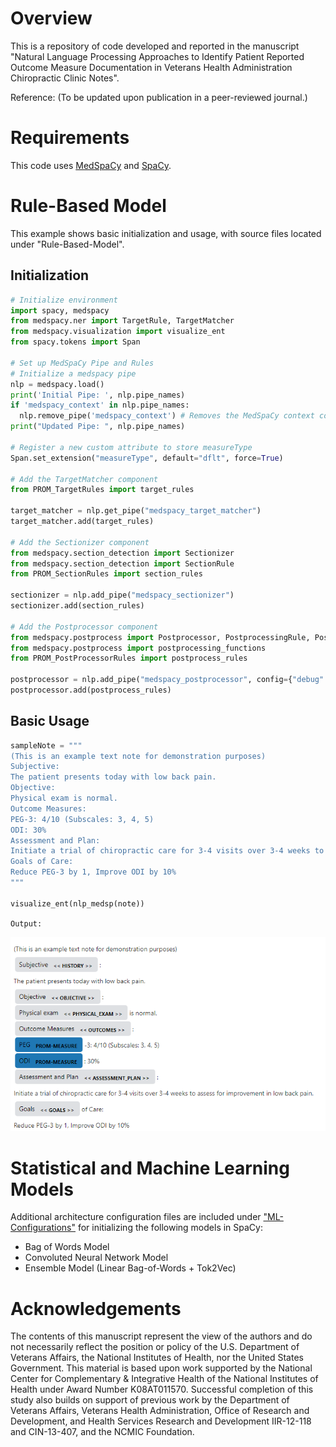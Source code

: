 # Overview
This is a repository of code developed and reported in the manuscript "Natural Language Processing Approaches to Identify Patient Reported Outcome Measure Documentation in Veterans Health Administration Chiropractic Clinic Notes".  

Reference: (To be updated upon publication in a peer-reviewed journal.)

# Requirements
This code uses <a href="https://github.com/medspacy/medspacy/tree/master" target="_blank">MedSpaCy</a> and <a href="https://spacy.io/" target="_blank">SpaCy</a>. 


# Rule-Based Model
This example shows basic initialization and usage, with source files located under "Rule-Based-Model".
## Initialization
```python
# Initialize environment
import spacy, medspacy
from medspacy.ner import TargetRule, TargetMatcher
from medspacy.visualization import visualize_ent
from spacy.tokens import Span

# Set up MedSpaCy Pipe and Rules
# Initialize a medspacy pipe
nlp = medspacy.load()
print('Initial Pipe: ', nlp.pipe_names)
if 'medspacy_context' in nlp.pipe_names:
  nlp.remove_pipe('medspacy_context') # Removes the MedSpaCy context component which will not be used in this application
print("Updated Pipe: ", nlp.pipe_names)

# Register a new custom attribute to store measureType
Span.set_extension("measureType", default="dflt", force=True)

# Add the TargetMatcher component
from PROM_TargetRules import target_rules

target_matcher = nlp.get_pipe("medspacy_target_matcher")
target_matcher.add(target_rules)

# Add the Sectionizer component
from medspacy.section_detection import Sectionizer
from medspacy.section_detection import SectionRule
from PROM_SectionRules import section_rules

sectionizer = nlp.add_pipe("medspacy_sectionizer")
sectionizer.add(section_rules)

# Add the Postprocessor component
from medspacy.postprocess import Postprocessor, PostprocessingRule, PostprocessingPattern
from medspacy.postprocess import postprocessing_functions
from PROM_PostProcessorRules import postprocess_rules

postprocessor = nlp.add_pipe("medspacy_postprocessor", config={"debug": False})
postprocessor.add(postprocess_rules)
```

## Basic Usage
```python
sampleNote = """
(This is an example text note for demonstration purposes)
Subjective:
The patient presents today with low back pain.
Objective:
Physical exam is normal.
Outcome Measures:
PEG-3: 4/10 (Subscales: 3, 4, 5)
ODI: 30%
Assessment and Plan:
Initiate a trial of chiropractic care for 3-4 visits over 3-4 weeks to assess for improvement in low back pain.
Goals of Care:
Reduce PEG-3 by 1, Improve ODI by 10%
"""

visualize_ent(nlp_medsp(note))
```
`Output:`

<img src="https://github.com/BCColemanVA/OutcomeMeasure-NLP/blob/6820a688139e785c968557258b347aa229a5a39d/Images/SampleVisual.PNG">


# Statistical and Machine Learning Models
Additional architecture configuration files are included under <a href="https://github.com/BCColemanVA/OutcomeMeasure-NLP/tree/c60fdadb75dc6c8d580e2465390bbcd0ed0cfd73/ML-Configurations">"ML-Configurations"</a> for initializing the following models in SpaCy:
- Bag of Words Model
- Convoluted Neural Network Model
- Ensemble Model (Linear Bag-of-Words + Tok2Vec)


# Acknowledgements
The contents of this manuscript represent the view of the authors and do not necessarily reflect the position or policy of the U.S. Department of Veterans Affairs, the National Institutes of Health, nor the United States Government. This material is based upon work supported by the National Center for Complementary & Integrative Health of the National Institutes of Health under Award Number K08AT011570. Successful completion of this study also builds on support of previous work by the Department of Veterans Affairs, Veterans Health Administration, Office of Research and Development, and Health Services Research and Development IIR-12-118 and CIN-13-407, and the NCMIC Foundation.

